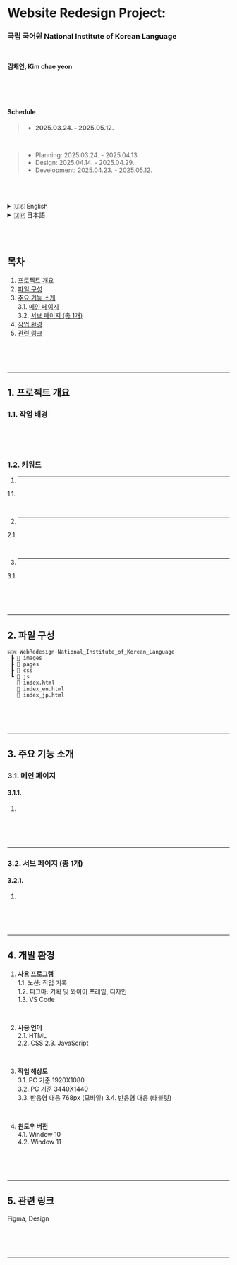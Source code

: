 # **Website Redesign Project:** 
### 국립 국어원 National Institute of Korean Language   

<br/>
    
**김채연, Kim chae yeon**     

<br/>
<br/>
<br/>

#### **Schedule** 
> - **2025.03.24. - 2025.05.12.**

</br>

> - Planning: 2025.03.24. - 2025.04.13.
> - Design: 2025.04.14. - 2025.04.29.
> - Development: 2025.04.23. - 2025.05.12.

<br/>
<br/>
<br/>

<details>
<summary>🇺🇸 English</summary>

# National Institute of Korean Language  
National Institute of Korean Language  

</details>
   
<details>
<summary>🇯🇵 日本語</summary>

# 国立国語院  
国立国語院

</details>  

<br/>
<br/>
<br/>

## 목차
1. [프로젝트 개요](#프로젝트-개요)   
2. [파일 구성](#파일-구성)   
3. [주요 기능 소개](#주요-기능-소개)   
    3.1. [메인 페이지](#메인-페이지)   
    3.2. [서브 페이지 (총 1개)](#서브-페이지-총-1개)   
4. [작업 환경](#작업-환경)   
5. [관련 링크](#관련-링크)   

</br>
</br>
</br>

---

## 1. 프로젝트 개요

### 1.1. 작업 배경

</br>
</br>
</br>

### 1.2. 키워드

1. ** **   
  1.1. 

</br>

2. ** **   
  2.1. 

</br>

3. ** **   
  3.1. 

</br>
</br>
</br>

---

## 2. 파일 구성
```
🇰🇷 WebRedesign-National_Institute_of_Korean_Language   
 ┣ 📂 images   
 ┣ 📂 pages      
 ┣ 📂 css    
 ┗ 📂 js    
   📄 index.html    
   📄 index_en.html   
   📄 index_jp.html
```

   </br>
   </br>
   </br>

---

## 3. 주요 기능 소개

### 3.1. 메인 페이지
#### 3.1.1. 
1. 

</br>
</br>
</br>

---

### 3.2. 서브 페이지 (총 1개)

#### 3.2.1. 
1. 

</br>
</br>
</br>

---

## 4. 개발 환경
1.  **사용 프로그램**   
    1.1.  노션: 작업 기록   
    1.2.  피그마: 기획 및 와이어 프레임, 디자인    
    1.3.  VS Code
    
    </br>
    
2.  **사용 언어**    
    2.1.  HTML   
    2.2.  CSS 
    2.3.  JavaScript
    
    </br>
    
3.  **작업 해상도**   
    3.1.  PC 기준 1920X1080   
    3.2.  PC 기준 3440X1440   
    3.3.  반응형 대응 768px (모바일)
    3.4.  반응형 대응 (태블릿)
    
    </br>
    
5.  **윈도우 버전**   
    4.1.  Window 10   
    4.2.  Window 11   

</br>
</br>
</br>

---

## 5. 관련 링크
Figma, Design 

</br>
</br>
</br>


---


